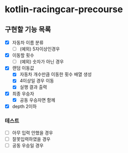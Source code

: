# kotlin-racingcar-precourse

## 구현할 기능 목록
- [x] 자동차 이름 분류  
  - [ ] (예외) 5자이상인경우
- [x] 이동할 횟수
  - [ ] (예외) 숫자가 아닌 경우

- [x] 랜덤 이동값 
  - [x] 자동차 개수만큼 이동한 횟수 배열 생성
  - [x] 4이상일 경우 이동
  - [x] 실행 결과 출력

- [x] 최종 우승자
  - [x] 공동 우승자면 함께

- [x] depth 2이하

### 테스트
- [ ] 아무 입력 안했을 경우
- [ ] 잘못입력하였을 경우
- [ ] 공동 우승일 경우